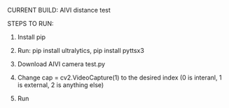 CURRENT BUILD: AIVI distance test

STEPS TO RUN:

1) Install pip

2) Run: pip install ultralytics, pip install pyttsx3

3) Download AIVI camera test.py

4) Change cap = cv2.VideoCapture(1) to the desired index (0 is interanl, 1 is external, 2 is anything else)

5) Run 
